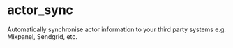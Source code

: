 # actor_sync
Automatically synchronise actor information to your third party systems e.g. Mixpanel, Sendgrid, etc.
